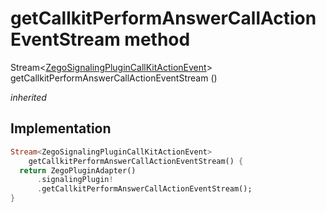 


# getCallkitPerformAnswerCallActionEventStream method








Stream&lt;[ZegoSignalingPluginCallKitActionEvent](../../zego_uikit_prebuilt_live_audio_room/ZegoSignalingPluginCallKitActionEvent-class.md)> getCallkitPerformAnswerCallActionEventStream
()

_<span class="feature">inherited</span>_






## Implementation

```dart
Stream<ZegoSignalingPluginCallKitActionEvent>
    getCallkitPerformAnswerCallActionEventStream() {
  return ZegoPluginAdapter()
      .signalingPlugin!
      .getCallkitPerformAnswerCallActionEventStream();
}
```







